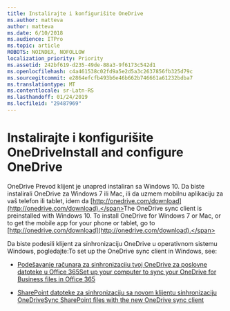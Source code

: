 ```yaml
---
title: Instalirajte i konfigurišite OneDrive
ms.author: matteva
author: matteva
ms.date: 6/10/2018
ms.audience: ITPro
ms.topic: article
ROBOTS: NOINDEX, NOFOLLOW
localization_priority: Priority
ms.assetid: 242bf619-d235-49de-88a3-9f6173c542d1
ms.openlocfilehash: c4a461538c02fd9a5e2d5a3c2637856fb325d79c
ms.sourcegitcommit: e2864efcfb493b6e46b662b746661a61232bdba7
ms.translationtype: MT
ms.contentlocale: sr-Latn-RS
ms.lasthandoff: 01/24/2019
ms.locfileid: "29487969"
---
```

# <a name="install-and-configure-onedrive"></a><span data-ttu-id="b14b0-102">Instalirajte i konfigurišite OneDrive</span><span class="sxs-lookup"><span data-stu-id="b14b0-102">Install and configure OneDrive</span></span>

<span data-ttu-id="b14b0-p101">OneDrive Prevod klijent je unapred instaliran sa Windows 10. Da biste instalirali OneDrive za Windows 7 ili Mac, ili da uzmem mobilnu aplikaciju za vaš telefon ili tablet, idem da [http://onedrive.com/download](http://onedrive.com/download).</span><span class="sxs-lookup"><span data-stu-id="b14b0-p101">The OneDrive sync client is preinstalled with Windows 10. To install OneDrive for Windows 7 or Mac, or to get the mobile app for your phone or tablet, go to [http://onedrive.com/download](http://onedrive.com/download).</span></span>
  
<span data-ttu-id="b14b0-105">Da biste podesili klijent za sinhronizaciju OneDrive u operativnom sistemu Windows, pogledajte:</span><span class="sxs-lookup"><span data-stu-id="b14b0-105">To set up the OneDrive sync client in Windows, see:</span></span>
  
- [<span data-ttu-id="b14b0-106">Podešavanje računara za sinhronizaciju tvoj OneDrive za poslovne datoteke u Office 365</span><span class="sxs-lookup"><span data-stu-id="b14b0-106">Set up your computer to sync your OneDrive for Business files in Office 365</span></span>](https://go.microsoft.com/fwlink/?linkid=533375)
    
- [<span data-ttu-id="b14b0-107">SharePoint datoteke za sinhronizaciju sa novom klijentu sinhronizaciju OneDrive</span><span class="sxs-lookup"><span data-stu-id="b14b0-107">Sync SharePoint files with the new OneDrive sync client</span></span>](https://go.microsoft.com/fwlink/?linkid=871666)
    

